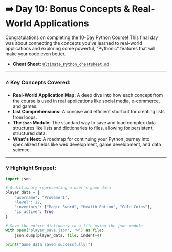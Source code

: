 # ➡️ Day 10: Bonus Concepts & Real-World Applications

Congratulations on completing the 10-Day Python Course! This final day was about connecting the concepts you've learned to real-world applications and exploring some powerful, "Pythonic" features that will make your code even better.

* **Cheat Sheet:** [`Ultimate_Python_cheatsheet.md`](./Ultimate_cheatsheet.md)

---

### ⭐ Key Concepts Covered:

* **Real-World Application Map:** A deep dive into how each concept from the course is used in real applications like social media, e-commerce, and games.
* **List Comprehensions:** A concise and efficient shortcut for creating lists from loops.
* **The `json` Module:** The standard way to save and load complex data structures like lists and dictionaries to files, allowing for persistent, structured data.
* **What's Next:** A roadmap for continuing your Python journey into specialized fields like web development, game development, and data science.

---

### 💡 Highlight Snippet:

```python
import json

# A dictionary representing a user's game data
player_data = {
    "username": "ProGamer1",
    "level": 12,
    "inventory": ["Magic Sword", "Health Potion", "Gold Coins"],
    "is_active": True
}

# Save the entire dictionary to a file using the json module
with open('player_save.json', 'w') as file:
    json.dump(player_data, file, indent=4)

print("Game data saved successfully!")
